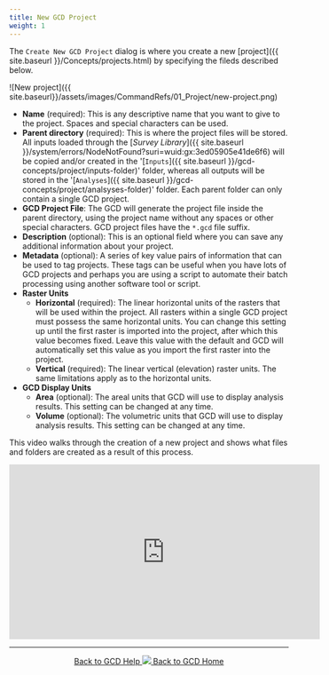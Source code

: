 ```yaml
---
title: New GCD Project
weight: 1
---
```


The `Create New GCD Project` dialog is where you create a new [project]({{ site.baseurl }}/Concepts/projects.html) by specifying the fileds described below.

![New project]({{ site.baseurl}}/assets/images/CommandRefs/01_Project/new-project.png)

- **Name** (required): This is any descriptive name that you want to give to the project. Spaces and special characters can be used.
- **Parent directory** (required): This is where the project files will be stored. All inputs loaded through the [*Survey Library*]({{ site.baseurl }}/system/errors/NodeNotFound?suri=wuid:gx:3ed05905e41de6f6) will be copied and/or created in the '[`Inputs`]({{ site.baseurl }}/gcd-concepts/project/inputs-folder)' folder, whereas all outputs will be stored in the '[`Analyses`]({{ site.baseurl }}/gcd-concepts/project/analsyses-folder)' folder. Each parent folder can only contain a single GCD project.
- **GCD Project File**: The GCD will generate the project file inside the parent directory, using the project name without any spaces or other special characters. GCD project files have the `*.gcd` file suffix.
- **Description** (optional): This is an optional field where you can save any additional information about your project.
- **Metadata** (optional): A series of key value pairs of information that can be used to tag projects. These tags can be useful when you have lots of GCD projects and perhaps you are using a script to automate their batch processing using another software tool or script.
- **Raster Units**
	- **Horizontal** (required): The linear horizontal units of the rasters that will be used within the project. All rasters within a single GCD project must possess the same horizontal units. You can change this setting up until the first raster is imported into the project, after which this value becomes fixed. Leave this value with the default and GCD will automatically set this value as you import the first raster into the project.
	- **Vertical** (required): The linear vertical (elevation) raster units. The same limitations apply as to the horizontal units.
- **GCD Display Units**
	- **Area** (optional): The areal units that GCD will use to display analysis results. This setting can be changed at any time.
	- **Volume** (optional): The volumetric units that GCD will use to display analysis results. This setting can be changed at any time.

This video walks through the creation of a new project and shows what files and folders are created as a result of this process.

<div class="responsive-embed">
<iframe width="560" height="315" src="https://www.youtube.com/embed/YLMDF38R_8U?rel=0" frameborder="0" allow="autoplay; encrypted-media" allowfullscreen></iframe>
</div>

------
<div align="center">
	<a class="hollow button" href="{{ site.baseurl }}/Help"><i class="fa fa-chevron-circle-left"></i>  Back to GCD Help </a>  
	<a class="hollow button" href="{{ site.baseurl }}/"><img src="{{ site.baseurl}}/assets/images/icons/GCDAddIn.png">  Back to GCD Home </a>  
</div>